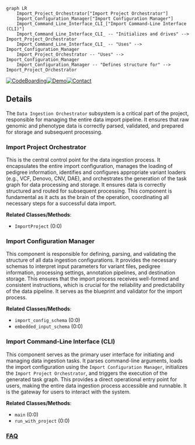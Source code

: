 ```mermaid
graph LR
    Import_Project_Orchestrator["Import Project Orchestrator"]
    Import_Configuration_Manager["Import Configuration Manager"]
    Import_Command_Line_Interface_CLI_["Import Command-Line Interface (CLI)"]
    Import_Command_Line_Interface_CLI_ -- "Initializes and drives" --> Import_Project_Orchestrator
    Import_Command_Line_Interface_CLI_ -- "Uses" --> Import_Configuration_Manager
    Import_Project_Orchestrator -- "Uses" --> Import_Configuration_Manager
    Import_Configuration_Manager -- "Defines structure for" --> Import_Project_Orchestrator
```

[![CodeBoarding](https://img.shields.io/badge/Generated%20by-CodeBoarding-9cf?style=flat-square)](https://github.com/CodeBoarding/GeneratedOnBoardings)[![Demo](https://img.shields.io/badge/Try%20our-Demo-blue?style=flat-square)](https://www.codeboarding.org/demo)[![Contact](https://img.shields.io/badge/Contact%20us%20-%20contact@codeboarding.org-lightgrey?style=flat-square)](mailto:contact@codeboarding.org)

## Details

The `Data Ingestion Orchestrator` subsystem is a critical part of the project, responsible for managing the entire data import pipeline. It ensures that raw genomic and phenotype data is correctly parsed, validated, and prepared for storage and subsequent processing.

### Import Project Orchestrator
This is the central control point for the data ingestion process. It encapsulates the entire import configuration, manages the loading of pedigree information, identifies and configures appropriate variant loaders (e.g., VCF, Denovo, CNV, DAE), and orchestrates the generation of the task graph for data processing and storage. It ensures data is correctly structured and routed for subsequent processing. This component is fundamental as it acts as the brain of the operation, coordinating all necessary steps for a successful data import.


**Related Classes/Methods**:

- `ImportProject` (0:0)


### Import Configuration Manager
This component is responsible for defining, parsing, and validating the structure of all data ingestion configurations. It provides the necessary schemas to interpret input parameters for variant files, pedigree information, processing settings, annotation pipelines, and destination storage. This ensures that the import process receives well-formed and consistent instructions, which is crucial for the reliability and predictability of the data pipeline. It serves as the blueprint and validator for the import process.


**Related Classes/Methods**:

- `import_config_schema` (0:0)
- `embedded_input_schema` (0:0)


### Import Command-Line Interface (CLI)
This component serves as the primary user interface for initiating and managing data ingestion tasks. It parses command-line arguments, loads the import configuration using the `Import Configuration Manager`, initializes the `Import Project Orchestrator`, and triggers the execution of the generated task graph. This provides a direct operational entry point for users, making the entire data ingestion process accessible and runnable. It is the gateway for users to interact with the system.


**Related Classes/Methods**:

- `main` (0:0)
- `run_with_project` (0:0)




### [FAQ](https://github.com/CodeBoarding/GeneratedOnBoardings/tree/main?tab=readme-ov-file#faq)